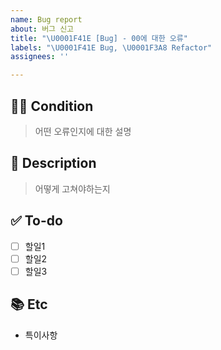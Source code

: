 ```yaml
---
name: Bug report
about: 버그 신고
title: "\U0001F41E [Bug] - 00에 대한 오류"
labels: "\U0001F41E Bug, \U0001F3A8 Refactor"
assignees: ''

---
```


## 🕵🏻 Condition
> 어떤 오류인지에 대한 설명

## 📝 Description
> 어떻게 고쳐야하는지

## ✅ To-do
- [ ] 할일1
- [ ] 할일2
- [ ] 할일3

## 📚 Etc
- 특이사항
